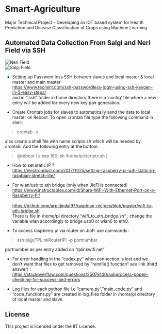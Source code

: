 # Smart-Agriculture

Major Technical Project - Developing an IOT based system for Health Prediction and Disease Classification of Crops using Machine Learning

## Automated Data Collection From Salgi and Neri Field via SSH
![Neri Field](https://github.com/vsrandom/Smart-Agriculture/blob/master/neri_field.PNG) <br />
![Salgi Field](https://github.com/vsrandom/Smart-Agriculture/blob/master/salgi_field.PNG)

* Setting up Password less SSH between slaves and local master & local master and main master <br />
https://www.tecmint.com/ssh-passwordless-login-using-ssh-keygen-in-5-easy-steps/ <br /> 
and in “.ssh” folder in home directory there is a ‘config’ file where a new entry will be added for every new key pair generation.

* Create Crontab jobs for slaves to automatically send the data to local master on Reboot.
To open crontab file type the following command in shell:
> crontab -e <br />

also create a shell file with name scriptx.sh which will be needed by crontab. Add the following entry at the bottom:
> @reboot ( sleep 180; sh /home/pi/scriptx.sh )

* How to set static IP ?<br />
https://electrondust.com/2017/11/25/setting-raspberry-pi-wifi-static-ip-raspbian-stretch-lite/ 

* For wlan/usb to eth bridge (only when JioFi is connected) <br />
https://www.instructables.com/id/Share-WiFi-With-Ethernet-Port-on-a-Raspberry-Pi/ <br />  
https://github.com/arpitjindal97/raspbian-recipes/blob/master/wifi-to-eth-bridge.sh <br />
There is file in /home/pi directory “wifi_to_eth_bridge.sh” , change the variable wlan accordingly to bridge usb0 or wlan0 to eth0.

* To access raspberry pi via router on JioFi use commands : <br /> 
> ssh pi@(TPLinkRouterIP) -p portnumber <br />

portnumber as per entry added on “tplinkwifi.net” <br />

* For error handling in the “codex.py” when connection is lost and we don’t want that files to get removed by “remfile() function” see link (third answer) : <br /> https://stackoverflow.com/questions/25079140/subprocess-popen-checking-for-success-and-errors

* Log files for each python file i.e “camera.py”,”main_code.py” and “code_functions.py” are created in log_files folder in /home/pi directory of local master and slave


## License

This project is licensed under the IIT License.
